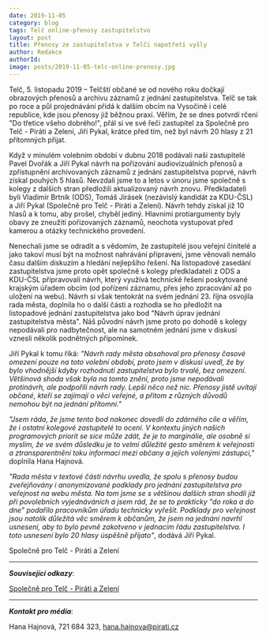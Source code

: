 ```yaml
---
date: 2019-11-05
category: blog
tags: Telč online-přenosy zastupitelstvo
layout: post
title: Přenosy ze zastupitelstva v Telči napotřetí vyšly
author: Redakce
authorId:  
image: posts/2019-11-05-telc-online-prenosy.jpg
---
```


Telč, 5. listopadu 2019 – Telčští občané se od nového roku dočkají obrazových přenosů a archivu záznamů z jednání zastupitelstva. Telč se tak po roce a půl projednávání přidá k dalším obcím na Vysočině i celé republice, kde jsou přenosy již běžnou praxí. Věřím, že se dnes potvrdí rčení "Do třetice všeho dobrého!", přál si ve své řeči zastupitel za Společně pro Telč - Piráti a Zelení, Jiří Pykal, krátce před tím, než byl návrh 20 hlasy z 21 přítomných přijat.

Když v minulém volebním období v dubnu 2018 podávali naši zastupitelé Pavel Dvořák a Jiří Pykal návrh na pořizování audiovizuálních přenosů a zpřístupnění archivovaných záznamů z jednání zastupitelstva poprvé, návrh získal pouhých 5 hlasů. Nevzdali jsme to a letos v únoru jsme společně s kolegy z dalších stran předložili aktualizovaný návrh znovu. Předkladateli byli Vladimír Brtník (ODS), Tomáš Jirásek (nezávislý kandidát za KDU-ČSL) a Jiří Pykal (Společně pro Telč - Piráti a Zelení). Návrh tehdy získal již 10 hlasů a k tomu, aby prošel, chyběl jediný. Hlavními protiargumenty byly obavy ze zneužití pořizovaných záznamů, neochota vystupovat před kamerou a otázky technického provedení.

Nenechali jsme se odradit a s vědomím, že zastupitelé jsou veřejní činitelé a jako takoví musí být na možnost nahrávání připraveni, jsme věnovali nemálo času dalším diskuzím a hledání nejlepšího řešení. Na listopadové zasedání zastupitelstva jsme proto opět společně s kolegy předkladateli z ODS a KDU-ČSL připravovali návrh, který využívá technické řešení poskytované krajským úřadem obcím (od pořízení záznamu, přes jeho zpracování až po uložení na webu). Návrh si však tentokrát na svém jednání 23. října osvojila rada města, doplnila ho o další části a rozhodla se ho předložit na listopadové jednání zastupitelstva jako bod "Návrh úprav jednání zastupitelstva města". Náš původní návrh jsme proto po dohodě s kolegy nepodávali pro nadbytečnost, ale na samotném jednání jsme v diskusi vznesli několik podnětných připomínek.

Jiří Pykal k tomu říká: *"Návrh rady města obsahoval pro přenosy časové omezení pouze na toto volební období, proto jsem v diskusi uvedl, že by bylo vhodnější kdyby rozhodnutí zastupitelstva bylo trvalé, bez omezení. Většinová shoda však byla na tomto znění, proto jsme nepodávali protinávrh, ale podpořili návrh rady. Lepší něco než nic. Přenosy jistě uvítají občané, kteří se zajímají o věci veřejné, a přitom z různých důvodů nemohou být na jednání přítomni."*

*"Jsem ráda, že jsme tento bod nakonec dovedli do zdárného cíle a věřím, že i ostatní kolegové zastupitelé to ocení. V kontextu jiných našich programových priorit se sice může zdát, že je to marginálie, ale osobně si myslím, že ve svém důsledku je to velmi důležité gesto směrem k veřejnosti a ztransparentnění toku informací mezi občany a jejich volenými zástupci,"* doplnila Hana Hajnová.

*"Rada města v textové části návrhu uvedla, že spolu s přenosy budou zveřejňovány i anonymizované podklady pro jednání zastupitelstva pro veřejnost na webu města. Na tom jsme se s většinou dalších stran shodli již při povolebních vyjednáváních a jsem rád, že se to prakticky "do roka a do dne" podařilo pracovníkům úřadu technicky vyřešit. Podklady pro veřejnost jsou natolik důležitá věc směrem k občanům, že jsem na jednání navrhl usnesení, aby to bylo pevně zakotveno v jednacím řádu zastupitelstva. I toto usnesení bylo 20 hlasy úspěšně přijato"*, dodává Jiří Pykal.

Společně pro Telč - Piráti a Zelení

---

***Související odkazy***:

[Společně pro Telč - Piráti a Zelení](https://www.spolecneprotelc.cz/)

---

***Kontakt pro média***:

Hana Hajnová, 721 684 323, hana.hajnova@pirati.cz

